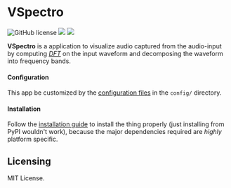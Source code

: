 # VSpectro

![GitHub license](https://img.shields.io/badge/license-MIT-blue)
[![](https://img.shields.io/pypi/v/vspectro.svg)](https://pypi.python.org/pypi/vspectro/)
[![](https://img.shields.io/pypi/l/vspectro.svg)](https://pypi.python.org/pypi/vspectro/)

**VSpectro** is a application to visualize audio captured from the audio-input by computing [*DFT*][0] on the input waveform and decomposing the waveform into frequency bands.

#### Configuration
This app be customized by the [configuration files](../../../wiki/Tweaks) in the `config/` directory.

#### Installation
Follow the [installation guide](../../../wiki/Installation) to install the thing properly (just installing from PyPI wouldn't work), because the major dependencies required
are *highly* platform specific.

## Licensing
MIT License.

[0]: https://en.wikipedia.org/wiki/Discrete_Fourier_transform
